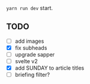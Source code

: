 `yarn run dev` start.

## TODO
- [ ] add images
- [x] fix subheads
- [ ] upgrade sapper
- [ ] svelte v2
- [x] add SUNDAY to article titles
- [ ] briefing filter?